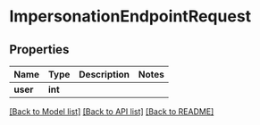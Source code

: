 # ImpersonationEndpointRequest


## Properties
Name | Type | Description | Notes
------------ | ------------- | ------------- | -------------
**user** | **int** |  | 

[[Back to Model list]](../#documentation-for-models) [[Back to API list]](../#documentation-for-api-endpoints) [[Back to README]](../)


